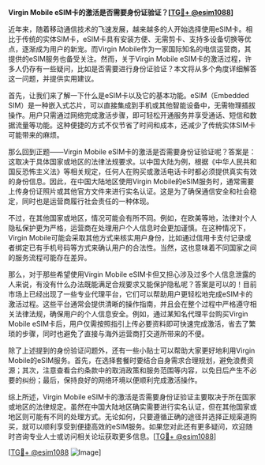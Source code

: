 **Virgin Mobile eSIM卡的激活是否需要身份证验证？[[TG💪+ @esim1088](https://t.me/s/esim1088)]**

近年来，随着移动通信技术的飞速发展，越来越多的人开始选择使用eSIM卡。相比于传统的实体SIM卡，eSIM卡具有安装方便、无需剪卡、支持多设备切换等优点，逐渐成为用户的新宠。而Virgin Mobile作为一家国际知名的电信运营商，其提供的eSIM服务也备受关注。然而，关于Virgin Mobile eSIM卡的激活过程，许多人仍存有一些疑问，比如是否需要进行身份证验证？本文将从多个角度详细解答这一问题，并提供实用建议。

首先，让我们来了解一下什么是eSIM卡以及它的基本功能。eSIM（Embedded SIM）是一种嵌入式芯片，可以直接集成到手机或其他智能设备中，无需物理插拔操作。用户只需通过网络完成激活步骤，即可轻松开通服务并享受通话、短信和数据流量等功能。这种便捷的方式不仅节省了时间和成本，还减少了传统实体SIM卡可能带来的麻烦。

那么回到正题——Virgin Mobile eSIM卡的激活是否需要身份证验证呢？答案是：这取决于具体国家或地区的法律法规要求。以中国大陆为例，根据《中华人民共和国反恐怖主义法》等相关规定，任何人在购买或激活电话卡时都必须提供真实有效的身份信息。因此，在中国大陆地区使用Virgin Mobile的eSIM服务时，通常需要上传身份证照片或其他官方文件来进行实名认证。这是为了确保通信安全和社会稳定，同时也是运营商履行社会责任的一种体现。

不过，在其他国家或地区，情况可能会有所不同。例如，在欧美等地，法律对个人隐私保护更为严格，运营商在处理用户个人信息时会更加谨慎。在这种情况下，Virgin Mobile可能会采取其他方式来核实用户身份，比如通过信用卡支付记录或者绑定已有手机号码等方式来确认用户的合法性。当然，这也意味着不同国家之间的服务流程可能存在差异。

那么，对于那些希望使用Virgin Mobile eSIM卡但又担心涉及过多个人信息泄露的人来说，有没有什么办法既能满足合规要求又能保护隐私呢？答案是可以的！目前市场上已经出现了一些专业代理平台，它们可以帮助用户更轻松地完成eSIM卡的激活过程。这些平台通常会提供清晰的操作指南，并且会在整个过程中严格遵守相关法律法规，确保用户的个人信息安全。例如，通过某知名代理平台购买Virgin Mobile eSIM卡后，用户仅需按照指引上传必要资料即可快速完成激活，省去了繁琐的步骤，同时也避免了直接与海外运营商打交道所带来的不便。

除了上述提到的身份验证问题外，还有一些小贴士可以帮助大家更好地利用Virgin Mobile的eSIM服务。首先，在选择套餐时要结合自身需求合理规划，避免浪费资源；其次，注意查看合约条款中的取消政策和服务范围等内容，以免日后产生不必要的纠纷；最后，保持良好的网络环境以便顺利完成激活操作。

综上所述，Virgin Mobile eSIM卡的激活是否需要身份证验证主要取决于所在国家或地区的法律规定。虽然在中国大陆地区确实需要进行实名认证，但在其他国家或地区则可能有不同的处理方式。无论如何，只要遵循正确的途径并选择正规渠道购买，就可以顺利享受到便捷高效的eSIM服务。如果您对此还有更多疑问，欢迎随时咨询专业人士或访问相关论坛获取更多信息。[[TG💪+ @esim1088](https://t.me/s/esim1088)]

[[TG💪+ @esim1088](https://t.me/s/esim1088) ![Image](https://i.postimg.cc/4NQfJmqS/Snipaste-2025-05-13-00-14-12.png)]